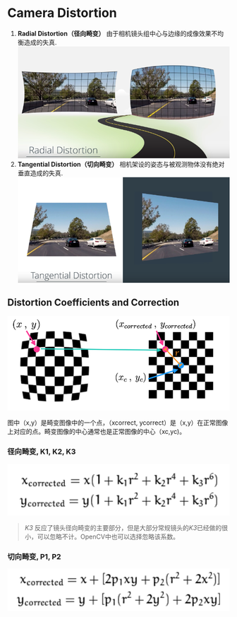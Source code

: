 # Camera Distortion

1. **Radial Distortion（径向畸变）** 由于相机镜头组中心与边缘的成像效果不均衡造成的失真.
![alt test][image1]
2. **Tangential Distortion（切向畸变）** 相机架设的姿态与被观测物体没有绝对垂直造成的失真.
![alt test][image2]

## Distortion Coefficients and Correction

![alt test][image3]

图中（x,y）是畸变图像中的一个点，（xcorrect, ycorrect）是（x,y）在正常图像上对应的点。畸变图像的中心通常也是正常图像的中心（xc,yc)。

### 径向畸变, K1, K2, K3

![alt test][image4]

>*K3* 反应了镜头径向畸变的主要部分，但是大部分常规镜头的*K3*已经做的很小，可以忽略不计。OpenCV中也可以选择忽略该系数。

### 切向畸变, P1, P2
![alt test][image5]



[//]: # (Image References)

[image1]: ./pic/radial.png
[image2]: ./pic/tangential.png
[image3]: ./pic/dis_undis.png
[image4]: ./pic/rd.png
[image5]: ./pic/td.png
